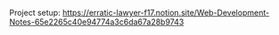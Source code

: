 Project setup: https://erratic-lawyer-f17.notion.site/Web-Development-Notes-65e2265c40e94774a3c6da67a28b9743
